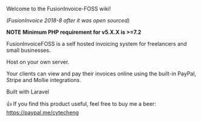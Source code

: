 Welcome to the FusionInvoice-FOSS wiki!


_(FusionInvoice 2018-8 after it was open sourced)_

**NOTE**
**Minimum PHP requirement for v5.X.X is >=7.2**

FusionInvoiceFOSS is a self hosted invoicing system for freelancers and small businesses.

Host on your own server.

Your clients can view and pay their invoices online using the built-in PayPal, Stripe and Mollie integrations.

Built with Laravel

:+1: If you find this product useful, feel free to buy me a beer: https://paypal.me/cytecheng